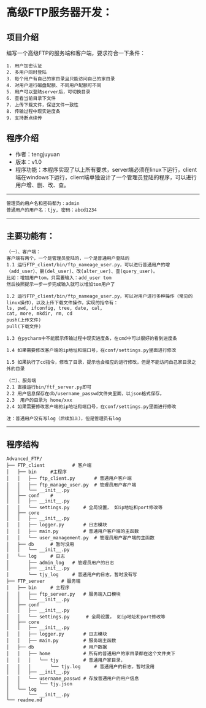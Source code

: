 # 高级FTP服务器开发：
## 项目介绍
编写一个高级FTP的服务端和客户端，要求符合一下条件：
```
1. 用户加密认证
2. 多用户同时登陆
3. 每个用户有自己的家目录且只能访问自己的家目录
4. 对用户进行磁盘配额、不同用户配额可不同
5. 用户可以登陆server后，可切换目录
6. 查看当前目录下文件
7. 上传下载文件，保证文件一致性
8. 传输过程中现实进度条
9. 支持断点续传
```

## 程序介绍
- 作者：tengjuyuan
- 版本：v1.0
- 程序功能：本程序实现了以上所有要求，server端必须在linux下运行，client端在windows下运行，client端单独设计了一个管理员登陆的程序，可以进行用户增、删、改、查。
---    
    管理员的用户名和密码都为：admin
    普通用户的用户名：tjy, 密码：abcd1234
---
主要功能有：
---
    （一）、客户端：
    客户端有两个，一个是管理员登陆的，一个是普通用户登陆的
    1.1 运行FTP_client/bin/ftp_nameage_user.py，可以进行普通用户的增（add_user）、删(del_user)、改(alter_uer)、查(query_user)。
    比如：增加用户tom，只需要输入：add_user tom
    然后按照提示一步一步完成输入就可以增加tom用户了

    1.2 运行FTP_client/bin/ftp_nameage_user.py，可以对用户进行多种操作（常见的linux操作），以及上传下载文件操作，实现的指令有：
    ls, pwd, ifconfig, tree, date, cal,
    cat, more, mkdir, rm, cd
    push(上传文件)
    pull(下载文件)

    1.3 在pycharm中不能展示传输过程中现实进度条，在cmd中可以很好的看到进度条

    1.4 如果需要修改客户端的ip地址和端口号，在conf/settings.py里面进行修改

    1.5 如果执行了cd指令，修改了目录，提示也会相应的进行修改，但是不能访问自己家目录之外的目录

    （二）、服务端
    2.1 直接运行bin/ftf_server.py即可
    2.2 用户信息保存在db/username_passwd文件夹里面，以json格式保存。
    2.3  用户的目录为 home/xxx
    2.4 如果需要修改客户端的ip地址和端口号，在conf/settings.py里面进行修改
    
    注：普通用户没有写log（后续加上），但是管理员有log
---

## 程序结构
```
Advanced_FTP/
├── FTP_client          # 客户端
│   ├── bin     #主程序
│   │   ├── ftp_client.py       # 普通用户客户端
│   │   ├── ftp_manage_user.py  # 管理员用户客户端
│   │   └── __init__.py
│   ├── conf    # 
│   │   ├── __init__.py
│   │   └── settings.py     # 全局设置， 如ip地址和port修改等 
│   ├── core
│   │   ├── __init__.py
│   │   ├── logger.py       # 日志模块
│   │   ├── main.py         # 普通用户客户端的主函数
│   │   └── user_management.py  # 管理员用户客户端的主函数
│   ├── db      # 暂时没用
│   │   └── __init__.py
│   └── log     # 日志
│       ├── admin_log   # 管理员用户的日志
│       ├── __init__.py
│       └── tjy_log     # 普通用户的日志，暂时没有写
├── FTP_server      # 服务端
│   ├── bin     # 主程序
│   │   ├── ftp_server.py   # 服务端入口模块
│   │   └── __init__.py
│   ├── conf
│   │   ├── __init__.py
│   │   └── settings.py      # 全局设置， 如ip地址和port修改等 
│   ├── core
│   │   ├── __init__.py
│   │   ├── logger.py       # 日志模块
│   │   ├── main.py         # 服务端主函数
│   ├── db                  # 用户数据
│   │   ├── home            # 所有的普通用户的家目录都在这个文件夹下
│   │   │   └── tjy         # 普通用户家目录，
│   │   │       └── tjy.log     # 普通用户的日志，暂时没用
│   │   ├── __init__.py
│   │   └── username_passwd # 存放普通用户的用户信息
│   │       └── tjy.json
│   └── log
│       └── __init__.py
└── readme.md   

```